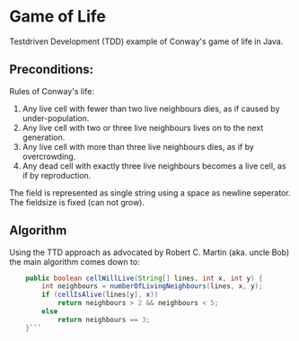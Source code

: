 # Game of Life

Testdriven Development (TDD) example of Conway's game of life in Java.

## Preconditions:

Rules of Conway's life:
 1. Any live cell with fewer than two live neighbours dies, as if caused by under-population.
 2. Any live cell with two or three live neighbours lives on to the next generation.
 3. Any live cell with more than three live neighbours dies, as if by overcrowding.
 4. Any dead cell with exactly three live neighbours becomes a live cell, as if by reproduction.

The field is represented as single string using a space as newline seperator. 
The fieldsize is fixed (can not grow).

## Algorithm

Using the TTD approach as advocated by Robert C. Martin (aka. uncle Bob) the main algorithm comes down to:

```java
	public boolean cellWillLive(String[] lines, int x, int y) {
		int neighbours = numberOfLivingNeighbours(lines, x, y);
		if (cellIsAlive(lines[y], x))
			return neighbours > 2 && neighbours < 5;		
		else
			return neighbours == 3;
	}```			
